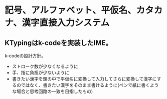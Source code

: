 # 記号、アルファベット、平仮名、カタカナ、漢字直接入力システム
## KTypingはk-codeを実装したIME。

k-codeの設計方針。

* ストローク数が少なくなるように
* 手、指に負担が少ないように
* 書きたい漢字を頭の中で平仮名に変換して入力してさらに変換して漢字にするのではなく、書きたい漢字をそのまま書けるように(ペンで紙に書くような場合と思考回路の一致を目指したもの)
